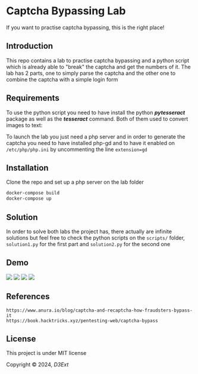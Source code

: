 # Captcha Bypassing Lab

If you want to practise captcha bypassing, this is the right place!

## Introduction

This repo contains a lab to practise captcha bypassing and a python script which is already able to "break" the captcha and get the numbers of it. The lab has 2 parts, one to simply parse the captcha and the other one to combine the captcha with a simple login form

## Requirements

To use the python script you need to have install the python ***pytesseract*** package as well as the ***tesseract*** command. Both of them used to convert images to text:

To launch the lab you just need a php server and in order to generate the captcha you need to have installed php-gd and to have it enabled on `/etc/php/php.ini` by uncommenting the line `extension=gd`

## Installation

Clone the repo and set up a php server on the lab folder

```sh
docker-compose build
docker-compose up
```

## Solution

In order to solve both labs the project has, there actually are infinite solutions but feel free to check the python scripts on the `scripts/` folder, `solution1.py` for the first part and `solution2.py` for the second one

## Demo

<img src="https://raw.githubusercontent.com/D3Ext/Captcha-Bypassing-Lab/main/images/demo1.png">

<img src="https://raw.githubusercontent.com/D3Ext/Captcha-Bypassing-Lab/main/images/demo2.png">

<img src="https://raw.githubusercontent.com/D3Ext/Captcha-Bypassing-Lab/main/images/demo3.png">

<img src="https://raw.githubusercontent.com/D3Ext/Captcha-Bypassing-Lab/main/images/demo4.png">

## References

```
https://www.anura.io/blog/captcha-and-recaptcha-how-fraudsters-bypass-it
https://book.hacktricks.xyz/pentesting-web/captcha-bypass
```

## License

This project is under MIT license

Copyright © 2024, *D3Ext*

